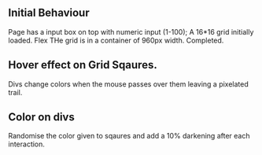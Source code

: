 ## Initial Behaviour
Page has a input box on top with numeric input
(1-100);
A 16*16 grid initially loaded. Flex
THe grid is in a container of 960px width.
Completed.

## Hover effect on Grid Sqaures.
Divs change colors when the mouse passes over them leaving a pixelated trail.

## Color on divs
Randomise the color given to sqaures and add a 10% darkening after each interaction.
